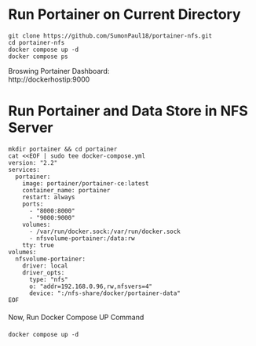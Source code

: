 # Run Portainer on Current Directory
####
    git clone https://github.com/SumonPaul18/portainer-nfs.git
    cd portainer-nfs
    docker compose up -d
    docker compose ps

Broswing Portainer Dashboard:<br>
http://dockerhostip:9000

# Run Portainer and Data Store in NFS Server

####
    mkdir portainer && cd portainer
    cat <<EOF | sudo tee docker-compose.yml
    version: "2.2"
    services:
      portainer:
        image: portainer/portainer-ce:latest
        container_name: portainer
        restart: always
        ports:
          - "8000:8000"
          - "9000:9000"
        volumes:
          - /var/run/docker.sock:/var/run/docker.sock
          - nfsvolume-portainer:/data:rw
        tty: true
    volumes:
      nfsvolume-portainer:
        driver: local
        driver_opts:
          type: "nfs"
          o: "addr=192.168.0.96,rw,nfsvers=4"
          device: ":/nfs-share/docker/portainer-data"
    EOF
####
Now, Run Docker Compose UP Command
####
    docker compose up -d
####
